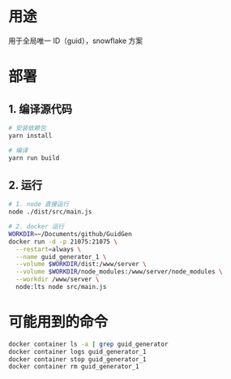 # 用途

用于全局唯一 ID（guid），snowflake 方案

# 部署

## 1. 编译源代码

```bash
# 安装依赖包
yarn install

# 编译
yarn run build
```

## 2. 运行

```bash
# 1. node 直接运行
node ./dist/src/main.js

# 2. docker 运行
WORKDIR=~/Documents/github/GuidGen
docker run -d -p 21075:21075 \
  --restart=always \
  --name guid_generator_1 \
  --volume $WORKDIR/dist:/www/server \
  --volume $WORKDIR/node_modules:/www/server/node_modules \
  --workdir /www/server \
  node:lts node src/main.js
```

# 可能用到的命令

```bash
docker container ls -a | grep guid_generator
docker container logs guid_generator_1
docker container stop guid_generator_1
docker container rm guid_generator_1
```
